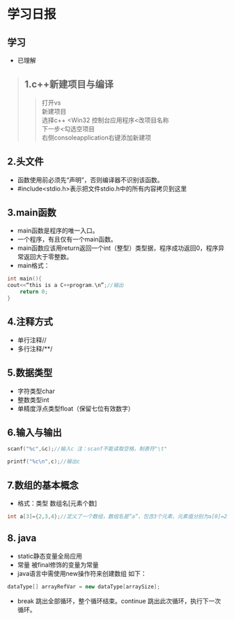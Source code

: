 # 学习日报

## 学习

* 已理解


>## 1.c++新建项目与编译
>> 打开vs<br/>
>> 新建项目<br/>
>> 选择c++ <Win32 控制台应用程序<改项目名称<br/>
>> 下一步<勾选空项目<br/>
>> 右侧consoleapplication右键添加新建项

## 2.头文件

- 函数使用前必须先“声明”，否则编译器不识别该函数。
- #include<stdio.h>表示把文件stdio.h中的所有内容拷贝到这里

## 3.main函数

- main函数是程序的唯一入口。
- 一个程序，有且仅有一个main函数。
- main函数应该用return返回一个int（整型）类型据，程序成功返回0，程序异常返回大于零整数。
- main格式：
```C++
int main(){
cout<<“this is a C++program.\n”;//输出
	return 0;
}
```
## 4.注释方式
- 单行注释//
- 多行注释/**/

## 5.数据类型
- 字符类型char
- 整数类型int
- 单精度浮点类型float（保留七位有效数字）

## 6.输入与输出
```c++
scanf("%c",&c);//输入c 注：scanf不能读取空格，制表符"\t"

printf("%c\n",c);//输出c
```
## 7.数组的基本概念
- 格式：类型  数组名[元素个数]<br/>
```c++
int a[3]={2,3,4};//定义了一个数组，数组名是“a”，包含3个元素，元素值分别为a[0]=2,a[1]=3,a[2]=4
   ```
## 8. java

- static静态变量全局应用
- 常量  被final修饰的变量为常量
- java语言中需使用new操作符来创建数组 如下：
```java
dataType[] arrayRefVar = new dataType[arraySize];
```
- break 跳出全部循环，整个循环结束。continue 跳出此次循环，执行下一次循环。


